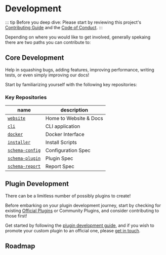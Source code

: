 # Development

::: tip Before you deep dive:
Please start by reviewing this project's [Contributing Guide](/oss/contributing.html) and the [Code of Conduct](/oss/conduct.html).
:::

Depending on where you would like to get involved, generally spekaing there are two paths you can contribute to:

## Core Development

Help in squashing bugs, adding features, improving performance, writing tests, or even simply improving our docs!

Start by familiarizing yourself with the following key repositories:

### Key Repositories

name                                                           | description           
-------------------------------------------------------------- | ----------------------
[`website`](https://github.com/greenlight/website)             | Home to Website & Docs
[`cli`](https://github.com/greenlight/cli)                     | CLI application
[`docker`](https://github.com/greenlight/docker)               | Docker Interface   
[`installer`](https://github.com/greenlight/installer)         | Install Scripts
[`schema-config`](https://github.com/greenlight/schema-config) | Configuration Spec
[`schema-plugin`](https://github.com/greenlight/schema-plugin) | Plugin Spec       
[`schema-report`](https://github.com/greenlight/schema-report) | Report Spec       

## Plugin Development

There can be a limitless number of possibly plugins to create!

Before embarking on your plugin development journey, start by checking for existing [Official Plugins](/plugins/official.html) 
or Community Plugins, and consider contributing to those first!

Get started by following the [plugin development guide](/plugins/custom.html), 
and if you wish to promote your custom plugin to an official one, please [get in touch](mailto:hi@ahmad.codes).

## Roadmap
